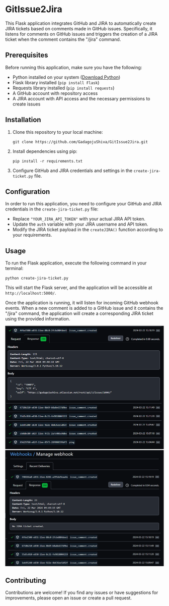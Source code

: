 # GitIssue2Jira
This Flask application integrates GitHub and JIRA to automatically create JIRA tickets based on comments made in GitHub issues. Specifically, it listens for comments on GitHub issues and triggers the creation of a JIRA ticket when the comment contains the "/jira" command.

## Prerequisites

Before running this application, make sure you have the following:

- Python installed on your system ([Download Python](https://www.python.org/downloads/))
- Flask library installed (`pip install Flask`)
- Requests library installed (`pip install requests`)
- A GitHub account with repository access
- A JIRA account with API access and the necessary permissions to create issues

## Installation

1. Clone this repository to your local machine:

    ```
    git clone https://github.com/GadagojuShiva/GitIssue2Jira.git
    ```


2. Install dependencies using pip:

    ```
    pip install -r requirements.txt
    ```

3. Configure GitHub and JIRA credentials and settings in the `create-jira-ticket.py` file.

## Configuration

In order to run this application, you need to configure your GitHub and JIRA credentials in the `create-jira-ticket.py` file:

- Replace `"YOUR_JIRA_API_TOKEN"` with your actual JIRA API token.
- Update the `auth` variable with your JIRA username and API token.
- Modify the JIRA ticket payload in the `createJIRA()` function according to your requirements.

## Usage

To run the Flask application, execute the following command in your terminal:

```
python create-jira-ticket.py
```

This will start the Flask server, and the application will be accessible at `http://localhost:5000/`.

Once the application is running, it will listen for incoming GitHub webhook events. When a new comment is added to a GitHub issue and it contains the "/jira" command, the application will create a corresponding JIRA ticket using the provided information.


![Example Screenshot](images/1.png)
![Example Screenshot](images/2.png)

## Contributing

Contributions are welcome! If you find any issues or have suggestions for improvements, please open an issue or create a pull request.


